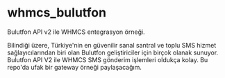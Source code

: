 # whmcs_bulutfon
Bulutfon API v2 ile WHMCS entegrasyon örneği.

Bilindiği üzere, Türkiye'nin en güvenilir sanal santral ve toplu SMS hizmet sağlayıcılarından biri olan Bulutfon geliştiriciler için birçok olanak sunuyor. Bulutfon API V2 ile WHMCS SMS gönderim işlemleri oldukça kolay. Bu repo'da ufak bir gateway örneği paylaşacağım.
